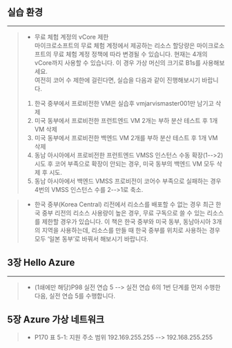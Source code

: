 ## 실습 환경
-----------
>+ 무료 체험 계정의 vCore 제한  
마이크로소프트의 무료 체험 계정에서 제공하는 리소스 할당량은 마이크로소프트의 무료 체험 계정 정책에 따라 변경될 수 있습니다.
현재는 4개의 vCore까지 사용할 수 있습니다. 이 경우 가상 머신의 크기로 B1s를 사용해보세요.  
여전히 코어 수 제한에 걸린다면, 실습을 다음과 같이 진행해보시기 바랍니다.  
>1. 한국 중부에서 프로비전한 VM은 실습후 vmjarvismaster001만 남기고 삭제
>2. 미국 동부에서 프로비전한 프런트엔드 VM 2개는 부하 분산 테스트 후 1개 VM 삭제
>3. 미국 동부에서 프로비전한 백엔드 VM 2개를 부하 분산 테스트 후 1개 VM 삭제
>4. 동남 아시아에서 프로비전한 프런트엔드 VMSS 인스턴스 수동 확장(1-->2) 시도 후 코어 부족으로 확장이 안되는 경우, 미국 동부의 백엔드 VM 모두 삭제 후 시도.
>5. 동남 아시아에서 백엔드 VMSS 프로비전이 코어수 부족으로 실패하는 경우 4번의 VMSS 인스턴스 수를 2-->1로 축소.

>+ 한국 중부(Korea Central) 리전에서 리소스를 배포할 수 없는 경우
최근 한국 중부 리전의 리소스 사용량이 높은 경우, 무료 구독으로 쓸 수 있는 리소스를 제한할 경우가 있습니다.
이 책은 한국 중부와 미국 동부, 동남아시아 3개의 지역을 사용하는데, 리소스를 만들 때 한국 중부를 위치로 사용하는 경우 모두 ‘일본 동부’로 바꿔서 해보시기 바랍니다.

## 3장 Hello Azure
-----------
>+ (1쇄에만 해당)P98 실전 연습 5 --> 실전 연습 6의 1번 단계를 먼저 수행한 다음, 실전 연습 5를 수행합니다.  

## 5장 Azure 가상 네트워크
>+ P170 표 5-1: 지원 주소 범위 192.169.255.255 --> 192.168.255.255
